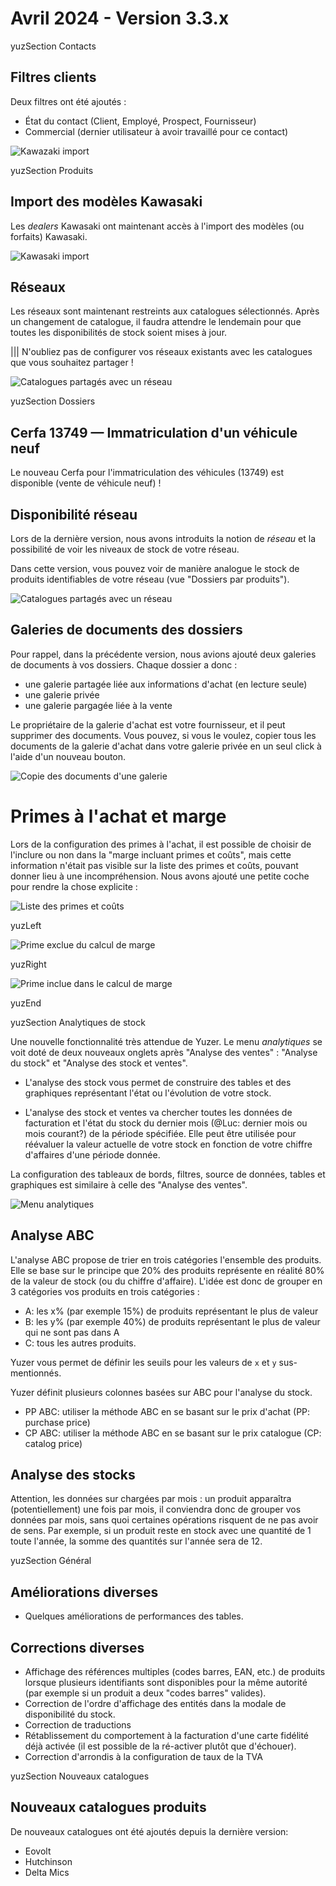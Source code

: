 # Avril 2024 - Version 3.3.x

yuzSection Contacts

## Filtres clients

Deux filtres ont été ajoutés :

- État du contact (Client, Employé, Prospect, Fournisseur)
- Commercial (dernier utilisateur à avoir travaillé pour ce contact)

![Kawazaki import](https://raw.githubusercontent.com/yuzer-software/release-notes/master/release-notes/3.3.0/contact-filter.webp?w=300px)

yuzSection Produits

## Import des modèles Kawasaki

Les _dealers_ Kawasaki ont maintenant accès à l'import des modèles (ou forfaits) Kawasaki.

![Kawasaki import](https://raw.githubusercontent.com/yuzer-software/release-notes/master/release-notes/3.3.0/kawasaki-model-import.webp?w=300px)

## Réseaux

Les réseaux sont maintenant restreints aux catalogues sélectionnés. Après un changement de catalogue, il faudra attendre le lendemain pour que toutes les disponibilités de stock soient mises à jour.

||| N'oubliez pas de configurer vos réseaux existants avec les catalogues que vous souhaitez partager !

![Catalogues partagés avec un réseau](https://raw.githubusercontent.com/yuzer-software/release-notes/master/release-notes/3.3.0/catalog-network.webp?w=600px)

yuzSection Dossiers

## Cerfa 13749 — Immatriculation d'un véhicule neuf

Le nouveau Cerfa pour l'immatriculation des véhicules (13749) est disponible (vente de véhicule neuf) !

## Disponibilité réseau

Lors de la dernière version, nous avons introduits la notion de _réseau_ et la possibilité de voir les niveaux de stock de votre réseau.

Dans cette version, vous pouvez voir de manière analogue le stock de produits identifiables de votre réseau (vue "Dossiers par produits").

![Catalogues partagés avec un réseau](https://raw.githubusercontent.com/yuzer-software/release-notes/master/release-notes/3.3.0/dealer-file-network-availability.webp?w=1000px)

## Galeries de documents des dossiers

Pour rappel, dans la précédente version, nous avions ajouté deux galeries de documents à vos dossiers. Chaque dossier a donc :

- une galerie partagée liée aux informations d'achat (en lecture seule)
- une galerie privée
- une galerie pargagée liée à la vente

Le propriétaire de la galerie d'achat est votre fournisseur, et il peut supprimer des documents. Vous pouvez, si vous le voulez, copier
tous les documents de la galerie d'achat dans votre galerie privée en un seul click à l'aide d'un nouveau bouton.

![Copie des documents d'une galerie](https://raw.githubusercontent.com/yuzer-software/release-notes/master/release-notes/3.3.0/gallery-copy.webp?w=400px)

# Primes à l'achat et marge

Lors de la configuration des primes à l'achat, il est possible de choisir de l'inclure ou non dans la "marge incluant primes et coûts", mais cette information n'était pas visible sur la liste des primes et coûts, pouvant donner lieu à une incompréhension. Nous avons ajouté une petite coche pour rendre la chose explicite :

![Liste des primes et coûts](https://raw.githubusercontent.com/yuzer-software/release-notes/master/release-notes/3.3.0/costs/all.webp?w=900px)

yuzLeft

![Prime exclue du calcul de marge](https://raw.githubusercontent.com/yuzer-software/release-notes/master/release-notes/3.3.0/costs/exc.webp?w=180px)

yuzRight

![Prime inclue dans le calcul de marge](https://raw.githubusercontent.com/yuzer-software/release-notes/master/release-notes/3.3.0/costs/inc.webp?w=200px)

yuzEnd

yuzSection Analytiques de stock

Une nouvelle fonctionnalité très attendue de Yuzer. Le menu _analytiques_ se voit doté de deux nouveaux onglets après "Analyse des ventes" : "Analyse du stock" et "Analyse des stock et ventes".

- L'analyse des stock vous permet de construire des tables et des graphiques représentant l'état ou l'évolution de votre stock.

- L'analyse des stock et ventes va chercher toutes les données de facturation et l'état du stock du dernier mois (@Luc: dernier mois ou mois courant?) de la période spécifiée. Elle peut être utilisée pour réévaluer la valeur actuelle de votre stock en fonction de votre chiffre d'affaires d'une période donnée.

La configuration des tableaux de bords, filtres, source de données, tables et graphiques est similaire à celle des "Analyse des ventes".

![Menu analytiques](https://raw.githubusercontent.com/yuzer-software/release-notes/master/release-notes/3.3.0/analytics/analytics-header.webp?w=600px)

## Analyse ABC

L'analyse ABC propose de trier en trois catégories l'ensemble des produits. Elle se base sur le principe que 20% des produits représente en réalité 80% de la valeur de stock (ou du chiffre d'affaire). L'idée est donc de grouper en 3 catégories vos produits en trois catégories :

- A: les x% (par exemple 15%) de produits représentant le plus de valeur
- B: les y% (par exemple 40%) de produits représentant le plus de valeur qui ne sont pas dans A
- C: tous les autres produits.

Yuzer vous permet de définir les seuils pour les valeurs de `x` et `y` sus-mentionnés.

Yuzer définit plusieurs colonnes basées sur ABC pour l'analyse du stock.

- PP ABC: utiliser la méthode ABC en se basant sur le prix d'achat (PP: purchase price)
- CP ABC: utiliser la méthode ABC en se basant sur le prix catalogue (CP: catalog price)

## Analyse des stocks

Attention, les données sur chargées par mois : un produit apparaîtra (potentiellement) une fois par mois, il conviendra donc de grouper vos données par mois, sans quoi certaines opérations risquent de ne pas avoir de sens. Par exemple, si un produit reste en stock avec une quantité de 1 toute l'année, la somme des quantités sur l'année sera de 12.

yuzSection Général

## Améliorations diverses

- Quelques améliorations de performances des tables.

## Corrections diverses

- Affichage des références multiples (codes barres, EAN, etc.) de produits lorsque plusieurs identifiants sont disponibles pour la même autorité (par exemple si un produit a deux "codes barres" valides).
- Correction de l'ordre d'affichage des entités dans la modale de disponibilité du stock.
- Correction de traductions
- Rétablissement du comportement à la facturation d'une carte fidélité déjà activée (il est possible de la ré-activer plutôt que d'échouer).
- Correction d'arrondis à la configuration de taux de la TVA

yuzSection Nouveaux catalogues

## Nouveaux catalogues produits

De nouveaux catalogues ont été ajoutés depuis la dernière version:

- Eovolt
- Hutchinson
- Delta Mics
